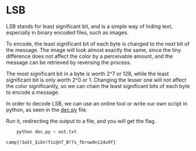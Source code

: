 # LSB

LSB stands for least significant bit, and is a simple way of hiding text, especially in binary encoded files, such as images.

To encode, the least significant bit of each byte is changed to the next bit of the message. The image will look almost exactly the same, since the tiny difference does not affect the color by a perceivable amount, and the message can be retrieved by reversing the process.

The most significant bit in a byte is worth 2^7 or 128, while the least significant bit is only worth 2^0 or 1. Changing the lesser one will not affect the color significantly, so we can chain the least significant bits of each byte to encode a message.

In order to decode LSB, we can use an online tool or write our own script in python, as seen in the [dec.py](dec.py) file.

Run it, redirecting the output to a file, and you will get the flag.
```bash
    python dec.py > out.txt
```

```text
camp{!3aSt_$iGn!fic@nT_B!7s_fbruw9ni24u9f}
```
